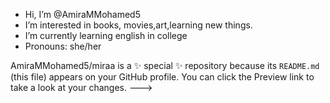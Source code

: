 -  Hi, I’m @AmiraMMohamed5
-  I’m interested in books, movies,art,learning new things.
-  I’m currently learning english in college
-  Pronouns: she/her

AmiraMMohamed5/miraa  is a ✨ special ✨ repository because its `README.md` (this file) appears on your GitHub profile.
You can click the Preview link to take a look at your changes.
--->
